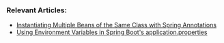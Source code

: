 
### Relevant Articles:
- [Instantiating Multiple Beans of the Same Class with Spring Annotations](https://www.baeldung.com/spring-same-class-multiple-beans)
- [Using Environment Variables in Spring Boot's application.properties](https://www.baeldung.com/spring-boot-properties-env-variables)
